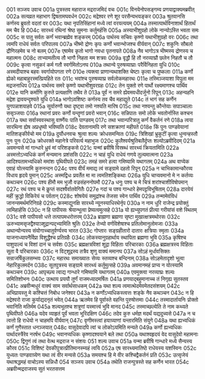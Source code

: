 001  सञ्जय उवाच
001a पुत्रस्तव महाराज मद्रराजमिदं वचः
001c विनयेनोपसङ्गम्य प्रणयाद्वाक्यमब्रवीत्
002a सत्यव्रत महाभाग द्विषतामघवर्धन
002c मद्रेश्वर रणे शूर परसैन्यभयङ्कर
003a श्रुतवानसि कर्णस्य ब्रुवतो वदतां वर
003c यथा नृपतिसिंहानां मध्ये त्वां वरयत्ययम्
004a तस्मात्पार्थविनाशार्थं हितार्थं मम चैव हि
004c सारथ्यं रथिनां श्रेष्ठ सुमनाः कर्तुमर्हसि
005a अस्याभीशुग्रहो लोके नान्योऽस्ति भवता समः
005c स पातु सर्वतः कर्णं भवान्ब्रह्मेव शङ्करम्
006a पार्थस्य सचिवः कृष्णो यथाभीशुग्रहो वरः
006c तथा त्वमपि राधेयं सर्वतः परिपालय
007a भीष्मो द्रोणः कृपः कर्णो भवान्भोजश्च वीर्यवान्
007c शकुनिः सौबलो द्रौणिरहमेव च नो बलम्
007e एषामेव कृतो भागो नवधा पृतनापते
008a नैव भागोऽत्र भीष्मस्य द्रोणस्य च महात्मनः
008c ताभ्यामतीत्य तौ भागौ निहता मम शत्रवः
009a वृद्धौ हि तौ नरव्याघ्रौ छलेन निहतौ च तौ
009c कृत्वा नसुकरं कर्म गतौ स्वर्गमितोऽनघ
010a तथान्ये पुरुषव्याघ्राः परैर्विनिहता युधि
010c अस्मदीयाश्च बहवः स्वर्गायोपगता रणे
010e त्यक्त्वा प्राणान्यथाशक्ति चेष्टाः कृत्वा च पुष्कलाः
011a कर्णो ह्येको महाबाहुरस्मत्प्रियहिते रतः
011c भवांश्च पुरुषव्याघ्र सर्वलोकमहारथः
011e तस्मिञ्जयाशा विपुला मम मद्रजनाधिप
012a पार्थस्य समरे कृष्णो यथाभीशुवरग्रहः
012c तेन युक्तो रणे पार्थो रक्ष्यमाणश्च पार्थिव
012e यानि कर्माणि कुरुते प्रत्यक्षाणि तथैव ते
013a पूर्वं न समरे ह्येवमवधीदर्जुनो रिपून्
013c अहन्यहनि मद्रेश द्रावयन्दृश्यते युधि
014a भागोऽवशिष्टः कर्णस्य तव चैव महाद्युते
014c तं भागं सह कर्णेन युगपन्नाशयाहवे
015a सूर्यारुणौ यथा दृष्ट्वा तमो नश्यति मारिष
015c तथा नश्यन्तु कौन्तेयाः सपाञ्चालाः ससृञ्जयाः
016a रथानां प्रवरः कर्णो यन्तॄणां प्रवरो भवान्
016c सन्निपातः समो लोके भवतोर्नास्ति कश्चन
017a यथा सर्वास्ववस्थासु वार्ष्णेयः पाति पाण्डवम्
017c तथा भवान्परित्रातु कर्णं वैकर्तनं रणे
018a त्वया सारथिना ह्येष अप्रधृष्यो भविष्यति
018c देवतानामपि रणे सशक्राणां महीपते
018e किं पुनः पाण्डवेयानां मातिशङ्कीर्वचो मम
019a दुर्योधनवचः श्रुत्वा शल्यः क्रोधसमन्वितः
019c त्रिशिखां भ्रुकुटीं कृत्वा धुन्वन्हस्तौ पुनः पुनः
020a क्रोधरक्ते महानेत्रे परिवर्त्य महाभुजः
020c कुलैश्वर्यश्रुतिबलैर्दृप्तः शल्योऽब्रवीदिदम्
021a अवमन्यसे मां गान्धारे ध्रुवं मां परिशङ्कसे
021c यन्मां ब्रवीषि विस्रब्धं सारथ्यं क्रियतामिति
022a अस्मत्तोऽभ्यधिकं कर्णं मन्यमानः प्रशंससि
022c न चाहं युधि राधेयं गणये तुल्यमात्मना
023a आदिश्यतामभ्यधिको ममांशः पृथिवीपते
023c तमहं समरे हत्वा गमिष्यामि यथागतम्
024a अथ वाप्येक एवाहं योत्स्यामि कुरुनन्दन
024c पश्य वीर्यं ममाद्य त्वं सङ्ग्रामे दहतो रिपून्
025a न चाभिकामान्कौरव्य विधाय हृदये पुमान्
025c अस्मद्विधः प्रवर्तेत मा मा त्वमतिशङ्किथाः
026a युधि चाप्यवमानो मे न कर्तव्यः कथञ्चन
026c पश्य हीमौ मम भुजौ वज्रसंहननोपमौ
027a धनुः पश्य च मे चित्रं शरांश्चाशीविषोपमान्
027c रथं पश्य च मे कॢप्तं सदश्वैर्वातवेगितैः
027e गदां च पश्य गान्धारे हेमपट्टविभूषिताम्
028a दारयेयं महीं क्रुद्धो विकिरेयं च पर्वतान्
028c शोषयेयं समुद्रांश्च तेजसा स्वेन पार्थिव
029a तन्मामेवंविधं जानन्समर्थमरिनिग्रहे
029c कस्माद्युनक्षि सारथ्ये न्यूनस्याधिरथेर्नृप
030a न नाम धुरि राजेन्द्र प्रयोक्तुं त्वमिहार्हसि
030c न हि पापीयसः श्रेयान्भूत्वा प्रेष्यत्वमुत्सहे
031a यो ह्यभ्युपगतं प्रीत्या गरीयांसं वशे स्थितम्
031c वशे पापीयसो धत्ते तत्पापमधरोत्तरम्
032a ब्राह्मणा ब्रह्मणा सृष्टा मुखात्क्षत्रमथोरसः
032c ऊरुभ्यामसृजद्वैश्याञ्शूद्रान्पद्भ्यामिति श्रुतिः
032e तेभ्यो वर्णविशेषाश्च प्रतिलोमानुलोमजाः
033a अथान्योन्यस्य संयोगाच्चातुर्वर्ण्यस्य भारत
033c गोप्तारः सङ्ग्रहीतारो दातारः क्षत्रियाः स्मृताः
034a याजनाध्यापनैर्विप्रा विशुद्धैश्च प्रतिग्रहैः
034c लोकस्यानुग्रहार्थाय स्थापिता ब्रह्मणा भुवि
035a कृषिश्च पाशुपाल्यं च विशां दानं च सर्वशः
035c ब्रह्मक्षत्रविशां शूद्रा विहिताः परिचारकाः
036a ब्रह्मक्षत्रस्य विहिताः सूता वै परिचारकाः
036c न विट्शूद्रस्य तत्रैव शृणु वाक्यं ममानघ
037a सोऽहं मूर्धावसिक्तः सन्राजर्षिकुलसम्भवः
037c महारथः समाख्यातः सेव्यः स्तव्यश्च बन्दिनाम्
038a सोऽहमेतादृशो भूत्वा नेहारिकुलमर्दन
038c सूतपुत्रस्य सङ्ग्रामे सारथ्यं कर्तुमुत्सहे
039a अवमानमहं प्राप्य न योत्स्यामि कथञ्चन
039c आपृच्छ्य त्वाद्य गान्धारे गमिष्यामि यथागतम्
040a एवमुक्त्वा नरव्याघ्रः शल्यः समितिशोभनः
040c उत्थाय प्रययौ तूर्णं राजमध्यादमर्षितः
041a प्रणयाद्बहुमानाच्च तं निगृह्य सुतस्तव
041c अब्रवीन्मधुरं वाक्यं साम सर्वार्थसाधकम्
042a यथा शल्य त्वमात्थेदमेवमेतदसंशयम्
042c अभिप्रायस्तु मे कश्चित्तं निबोध जनेश्वर
043a न कर्णोऽभ्यधिकस्त्वत्तः शङ्के नैव कथञ्चन
043c न हि मद्रेश्वरो राजा कुर्याद्यदनृतं भवेत्
044a ऋतमेव हि पूर्वास्ते वहन्ति पुरुषोत्तमाः
044c तस्मादार्तायनिः प्रोक्तो भवानिति मतिर्मम
045a शल्यभूतश्च शत्रूणां यस्मात्त्वं भुवि मानद
045c तस्माच्छल्येति ते नाम कथ्यते पृथिवीपते
046a यदेव व्याहृतं पूर्वं भवता भूरिदक्षिण
046c तदेव कुरु धर्मज्ञ मदर्थं यद्यदुच्यसे
047a न च त्वत्तो हि राधेयो न चाहमपि वीर्यवान्
047c वृणीमस्त्वां हयाग्र्याणां यन्तारमिति संयुगे
048a यथा ह्यभ्यधिकं कर्णं गुणैस्तात धनञ्जयात्
048c वासुदेवादपि त्वां च लोकोऽयमिति मन्यते
049a कर्णो ह्यभ्यधिकः पार्थादस्त्रैरेव नरर्षभ
049c भवानप्यधिकः कृष्णादश्वयाने बले तथा
050a यथाश्वहृदयं वेद वासुदेवो महामनाः
050c द्विगुणं त्वं तथा वेत्थ मद्रराज न संशयः
051  शल्य उवाच
051a यन्मा ब्रवीषि गान्धारे मध्ये सैन्यस्य कौरव
051c विशिष्टं देवकीपुत्रात्प्रीतिमानस्म्यहं त्वयि
052a एष सारथ्यमातिष्ठे राधेयस्य यशस्विनः
052c युध्यतः पाण्डवाग्र्येण यथा त्वं वीर मन्यसे
053a समयश्च हि मे वीर कश्चिद्वैकर्तनं प्रति
053c उत्सृजेयं यथाश्रद्धमहं वाचोऽस्य सन्निधौ
054  सञ्जय उवाच
054a तथेति राजन्पुत्रस्ते सह कर्णेन भारत
054c अब्रवीन्मद्रराजस्य सुतं भरतसत्तम
